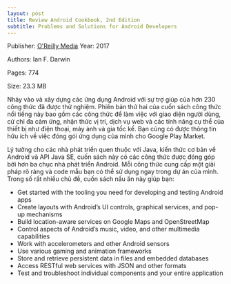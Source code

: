```yaml
---
layout: post
title: Review Android Cookbook, 2nd Edition
subtitle: Problems and Solutions for Android Developers
---
```


Publisher: 	[O'Reilly Media](https://learning.oreilly.com/library/publisher/oreilly-media-inc/)
Year: 	2017

Authors: 	Ian F. Darwin

Pages: 	774

Size: 	23.3 MB

Nhảy vào và xây dựng các ứng dụng Android với sự trợ giúp của hơn 230 công thức đã được thử nghiệm. Phiên bản thứ hai của cuốn sách công thức nổi tiếng này bao gồm các công thức để làm việc với giao diện người dùng, cử chỉ đa cảm ứng, nhận thức vị trí, dịch vụ web và các tính năng cụ thể của thiết bị như điện thoại, máy ảnh và gia tốc kế. Bạn cũng có được thông tin hữu ích về việc đóng gói ứng dụng của mình cho Google Play Market.

Lý tưởng cho các nhà phát triển quen thuộc với Java, kiến ​​thức cơ bản về Android và API Java SE, cuốn sách này có các công thức được đóng góp bởi hơn ba chục nhà phát triển Android. Mỗi công thức cung cấp một giải pháp rõ ràng và code mẫu bạn có thể sử dụng ngay trong dự án của mình. Trong số rất nhiều chủ đề, cuốn sách nấu ăn này giúp bạn:

- Get started with the tooling you need for developing and testing Android apps
- Create layouts with Android’s UI controls, graphical services, and pop-up mechanisms
- Build location-aware services on Google Maps and OpenStreetMap
- Control aspects of Android’s music, video, and other multimedia capabilities
- Work with accelerometers and other Android sensors
- Use various gaming and animation frameworks
- Store and retrieve persistent data in files and embedded databases
- Access RESTful web services with JSON and other formats
- Test and troubleshoot individual components and your entire application 

